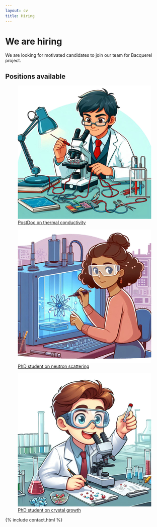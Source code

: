 ```yaml
---
layout: cv
title: Hiring
---
```


# We are hiring

We are looking for motivated candidates to join our team for Bacquerel project.


## Positions available

<div class="row">
  <div class="col-md-4">
    <a href="/postdoc"> 
    <figure class="figure">
        <img src="/assets/postdoc.png" class="figure-img img-fluid" />
        <figcaption class="figure-caption fw-bold">PostDoc on thermal conductivity</figcaption>
    </figure>
    </a>
  </div>
  <div class="col-md-4">
    <a href="/neutron-phd"> 
    <figure class="figure">
        <img src="/assets/phd1.png" class="figure-img img-fluid" />
        <figcaption class="figure-caption fw-bold">PhD student on neutron scattering</figcaption>
    </figure>
    </a>
  </div>
  <div class="col-md-4">
    <a href="/crystal-phd"> 
    <figure class="figure">
        <img src="/assets/phd2.png" class="figure-img img-fluid" />
        <figcaption class="figure-caption fw-bold">PhD student on crystal growth</figcaption>
    </figure>
    </a>
  </div>
</div>


{% include contact.html %}
